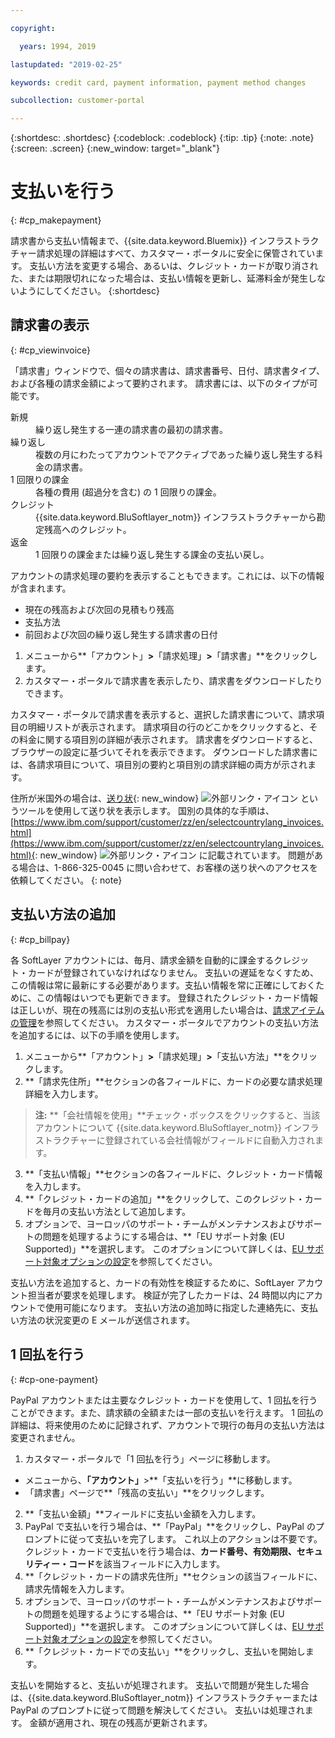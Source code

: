 ```yaml
---

copyright:

  years: 1994, 2019

lastupdated: "2019-02-25"

keywords: credit card, payment information, payment method changes

subcollection: customer-portal

---
```


{:shortdesc: .shortdesc}
{:codeblock: .codeblock}
{:tip: .tip}
{:note: .note}
{:screen: .screen}
{:new_window: target="_blank"}


# 支払いを行う
{: #cp_makepayment}

請求書から支払い情報まで、{{site.data.keyword.Bluemix}} インフラストラクチャー請求処理の詳細はすべて、カスタマー・ポータルに安全に保管されています。 支払い方法を変更する場合、あるいは、クレジット・カードが取り消された、または期限切れになった場合は、支払い情報を更新し、延滞料金が発生しないようにしてください。
{:shortdesc}

## 請求書の表示
{: #cp_viewinvoice}

「請求書」ウィンドウで、個々の請求書は、請求書番号、日付、請求書タイプ、および各種の請求金額によって要約されます。 請求書には、以下のタイプが可能です。

<dl>
<dt>新規</dt>
<dd>繰り返し発生する一連の請求書の最初の請求書。</dd>
<dt>繰り返し</dt>
<dd>複数の月にわたってアカウントでアクティブであった繰り返し発生する料金の請求書。</dd>
<dt>1 回限りの課金</dt>
<dd>各種の費用 (超過分を含む) の 1 回限りの課金。</dd>
<dt>クレジット</dt>
<dd>{{site.data.keyword.BluSoftlayer_notm}} インフラストラクチャーから勘定残高へのクレジット。</dd>
<dt>返金</dt>
<dd>1 回限りの課金または繰り返し発生する課金の支払い戻し。</dd>
</dl>

アカウントの請求処理の要約を表示することもできます。これには、以下の情報が含まれます。
  * 現在の残高および次回の見積もり残高
  * 支払方法
  * 前回および次回の繰り返し発生する請求書の日付

1. メニューから**「アカウント」**>**「請求処理」**>**「請求書」**をクリックします。
2. カスタマー・ポータルで請求書を表示したり、請求書をダウンロードしたりできます。

カスタマー・ポータルで請求書を表示すると、選択した請求書について、請求項目の明細リストが表示されます。 請求項目の行のどこかをクリックすると、その料金に関する項目別の詳細が表示されます。 請求書をダウンロードすると、ブラウザーの設定に基づいてそれを表示できます。 ダウンロードした請求書には、各請求項目について、項目別の要約と項目別の請求詳細の両方が示されます。

住所が米国外の場合は、[送り状](http://www.ibm.com/support/customer/invoices){: new_window} ![外部リンク・アイコン](../icons/launch-glyph.svg "外部リンク・アイコン") というツールを使用して送り状を表示します。 国別の具体的な手順は、[https://www.ibm.com/support/customer/zz/en/selectcountrylang_invoices.html](https://www.ibm.com/support/customer/zz/en/selectcountrylang_invoices.html){: new_window} ![外部リンク・アイコン](../icons/launch-glyph.svg "外部リンク・アイコン") に記載されています。 問題がある場合は、1-866-325-0045 に問い合わせて、お客様の送り状へのアクセスを依頼してください。
{: note}

## 支払い方法の追加
{: #cp_billpay}

各 SoftLayer アカウントには、毎月、請求金額を自動的に課金するクレジット・カードが登録されていなければなりません。 支払いの遅延をなくすため、この情報は常に最新にする必要があります。支払い情報を常に正確にしておくために、この情報はいつでも更新できます。 登録されたクレジット・カード情報は正しいが、現在の残高には別の支払い形式を適用したい場合は、[請求アイテムの管理](/docs/customer-portal?topic=customer-portal-manage-billing#manage-billing)を参照してください。 カスタマー・ポータルでアカウントの支払い方法を追加するには、以下の手順を使用します。

1. メニューから**「アカウント」**>**「請求処理」**>**「支払い方法」**をクリックします。
2. **「請求先住所」**セクションの各フィールドに、カードの必要な請求処理詳細を入力します。
> **注:** **「会社情報を使用」**チェック・ボックスをクリックすると、当該アカウントについて {{site.data.keyword.BluSoftlayer_notm}} インフラストラクチャーに登録されている会社情報がフィールドに自動入力されます。
3. **「支払い情報」**セクションの各フィールドに、クレジット・カード情報を入力します。
4. **「クレジット・カードの追加」**をクリックして、このクレジット・カードを毎月の支払い方法として追加します。
5. オプションで、ヨーロッパのサポート・チームがメンテナンスおよびサポートの問題を処理するようにする場合は、**「EU サポート対象 (EU Supported)」**を選択します。  このオプションについて詳しくは、[EU サポート対象オプションの設定](/docs/customer-portal?topic=customer-portal-cp_seteusupported#cp_seteusupported)を参照してください。

支払い方法を追加すると、カードの有効性を検証するために、SoftLayer アカウント担当者が要求を処理します。 検証が完了したカードは、24 時間以内にアカウントで使用可能になります。 支払い方法の追加時に指定した連絡先に、支払い方法の状況変更の E メールが送信されます。

## 1 回払を行う
{: #cp-one-payment}

PayPal アカウントまたは主要なクレジット・カードを使用して、1 回払を行うことができます。また、請求額の全額または一部の支払いを行えます。 1 回払の詳細は、将来使用のために記録されず、アカウントで現行の毎月の支払い方法は変更されません。

1. カスタマー・ポータルで「1 回払を行う」ページに移動します。
 * メニューから、**「アカウント」**>**「支払いを行う」**に移動します。
 * 「請求書」ページで**「残高の支払い」**をクリックします。
2. **「支払い金額」**フィールドに支払い金額を入力します。
3. PayPal で支払いを行う場合は、**「PayPal」**をクリックし、PayPal のプロンプトに従って支払いを完了します。 これ以上のアクションは不要です。 クレジット・カードで支払いを行う場合は、**カード番号、有効期限、セキュリティー・コード**を該当フィールドに入力します。
4. **「クレジット・カードの請求先住所」**セクションの該当フィールドに、請求先情報を入力します。
5. オプションで、ヨーロッパのサポート・チームがメンテナンスおよびサポートの問題を処理するようにする場合は、**「EU サポート対象 (EU Supported)」**を選択します。  このオプションについて詳しくは、[EU サポート対象オプションの設定](/docs/customer-portal?topic=customer-portal-cp_seteusupported#cp_seteusupported)を参照してください。
6. **「クレジット・カードでの支払い」**をクリックし、支払いを開始します。

支払いを開始すると、支払いが処理されます。 支払いで問題が発生した場合は、{{site.data.keyword.BluSoftlayer_notm}} インフラストラクチャーまたは PayPal のプロンプトに従って問題を解決してください。 支払いは処理されます。 金額が適用され、現在の残高が更新されます。
